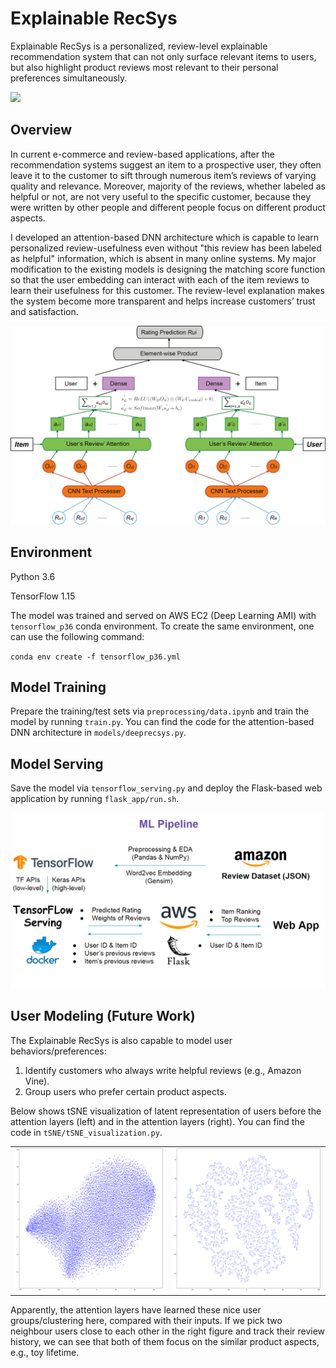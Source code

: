 # Explainable RecSys
Explainable RecSys is a personalized, review-level explainable recommendation system that can not only surface relevant items to users, but also highlight product reviews most relevant to their personal preferences simultaneously.

<img src="https://github.com/CoserU/Explainable-RecSys/blob/master/figures/webapp.gif">

## Overview
In current e-commerce and review-based applications, after the recommendation systems suggest an item to a prospective user, they often leave it to the customer to sift through numerous item’s reviews of varying quality and relevance. Moreover, majority of the reviews, whether labeled as helpful or not, are not very useful to the specific customer, because they were written by other people and different people focus on different product aspects.

I developed an attention-based DNN architecture which is capable to learn personalized review-usefulness even without "this review has been labeled as helpful" information, which is absent in many online systems. My major modification to the existing models is designing the matching score function so that the user embedding can interact with each of the item reviews to learn their usefulness for this customer. The review-level explanation makes the system become more transparent and helps increase customers’ trust and satisfaction.

<img src="https://github.com/CoserU/Explainable-RecSys/blob/master/figures/DNN_architecture.png">

## Environment
Python 3.6

TensorFlow 1.15

The model was trained and served on AWS EC2 (Deep Learning AMI) with `tensorflow_p36` conda environment. To create the same environment, one can use the following command:

`conda env create -f tensorflow_p36.yml`

## Model Training
Prepare the training/test sets via `preprocessing/data.ipynb` and train the model by running `train.py`. You can find the code for the attention-based DNN architecture in `models/deeprecsys.py`.

## Model Serving
Save the model via `tensorflow_serving.py` and deploy the Flask-based web application by running `flask_app/run.sh`.

<img src="https://github.com/CoserU/Explainable-RecSys/blob/master/figures/ML_pipeline.png">

## User Modeling (Future Work)
The Explainable RecSys is also capable to model user behaviors/preferences:
1. Identify customers who always write helpful reviews (e.g., Amazon Vine).
2. Group users who prefer certain product aspects.

Below shows tSNE visualization of latent representation of users before the attention layers (left) and in the attention layers (right). You can find the code in `tSNE/tSNE_visualization.py`.

<table><tr>
  <td> <img src="https://github.com/CoserU/Explainable-RecSys/blob/master/figures/tSNE_before_attention.png" /> </td>
  <td> <img src="https://github.com/CoserU/Explainable-RecSys/blob/master/figures/tSNE_in_attention.png" /> </td>
</tr></table>
    
Apparently, the attention layers have learned these nice user groups/clustering here, compared with their inputs. If we pick two neighbour users close to each other in the right figure and track their review history, we can see that both of them focus on the similar product aspects, e.g., toy lifetime.
